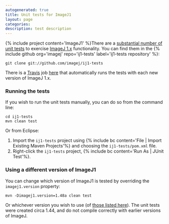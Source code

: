 ```yaml
---
autogenerated: true
title: Unit tests for ImageJ1
layout: page
categories: 
description: test description
---
```


{% include project content='ImageJ1' %}There are a [substantial number of unit tests](2011-10-07_-_Unit_tests_for_ImageJ_1.45) to exercise [ImageJ 1.x](ImageJ_1.x) functionality. You can find them in the {% include github org='imagej' repo='ij1-tests' label='ij1-tests repository' %}:

    git clone git://github.com/imagej/ij1-tests

There is a [Travis](Travis) job [here](https://travis-ci.com/imagej/ij1-tests) that automatically runs the tests with each new version of ImageJ 1.x.

### Running the tests

If you wish to run the unit tests manually, you can do so from the command line:

    cd ij1-tests
    mvn clean test

Or from Eclipse:

1.  Import the `ij1-tests` project using {% include bc content='File | Import Existing Maven Projects'%} and choosing the `ij1-tests/pom.xml` file.
2.  Right-click the `ij1-tests` project, {% include bc content='Run As | JUnit Test'%}.

### Using a different version of ImageJ1

You can change which version of ImageJ1 is tested by overriding the `imagej1.version` property:

    mvn -Dimagej1.version=1.48a clean test

Or whichever version you wish to use (of [those listed here](http://maven.imagej.net/content/groups/public/net/imagej/ij/)). The unit tests were created circa 1.44, and do not compile correctly with earlier versions of ImageJ.
